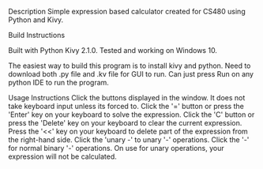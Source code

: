 Description
Simple expression based calculator created for CS480 using Python and Kivy.

Build Instructions

Built with Python Kivy 2.1.0. Tested and working on Windows 10.

The easiest way to build this program is to install kivy and python. Need to download both .py file and .kv file for GUI to run.
Can just press Run on any python IDE to run the program.

Usage Instructions
Click the buttons displayed in the window. It does not take keyboard input unless its forced to.
Click the '=' button or press the 'Enter' key on your keyboard to solve the expression.
Click the 'C' button or press the 'Delete' key on your keyboard to clear the current expression.
Press the '<<' key on your keyboard to delete part of the expression from the right-hand side.
Click the 'unary -' to unary '-' operations.
Click the '-' for normal binary '-' operations. On use for unary operations, your expression will not be calculated.

